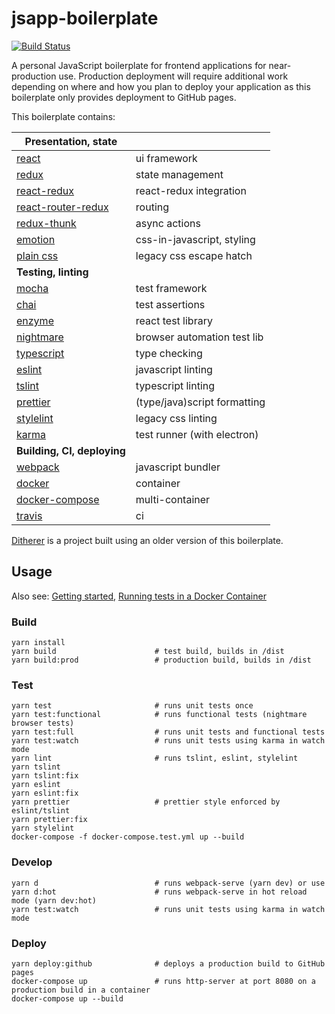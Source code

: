 # jsapp-boilerplate

[![Build Status](https://travis-ci.org/gyng/jsapp-boilerplate.svg?branch=master)](https://travis-ci.org/gyng/jsapp-boilerplate)

A personal JavaScript boilerplate for frontend applications for near-production use. Production deployment will require additional work depending on where and how you plan to deploy your application as this boilerplate only provides deployment to GitHub pages.

This boilerplate contains:

| **Presentation, state**                                                   |                              |
|---------------------------------------------------------------------------|------------------------------|
| [react](https://facebook.github.io/react/docs/hello-world.html)           | ui framework                 |
| [redux](http://redux.js.org/)                                             | state management             |
| [react-redux](http://redux.js.org/docs/basics/UsageWithReact.html)        | react-redux integration      |
| [react-router-redux](https://github.com/reactjs/react-router-redux)       | routing                      |
| [redux-thunk](https://github.com/gaearon/redux-thunk)                     | async actions                |
| [emotion](https://github.com/emotion-js/emotion)                          | css-in-javascript, styling   |
| [plain css](https://developer.mozilla.org/en-US/docs/Web/CSS)             | legacy css escape hatch      |
| **Testing, linting**                                                      |                              |
| [mocha](https://mochajs.org/#getting-started)                             | test framework               |
| [chai](http://chaijs.com/guide/styles/)                                   | test assertions              |
| [enzyme](http://airbnb.io/enzyme/index.html)                              | react test library           |
| [nightmare](https://github.com/segmentio/nightmare)                       | browser automation test lib  |
| [typescript](https://www.typescriptlang.org/docs/home.html)               | type checking                |
| [eslint](http://eslint.org/docs/rules/)                                   | javascript linting           |
| [tslint](https://palantir.github.io/tslint/rules/)                        | typescript linting           |
| [prettier](https://github.com/prettier/prettier/)                         | (type/java)script formatting |
| [stylelint](https://stylelint.io/user-guide/)                             | legacy css linting           |
| [karma](http://karma-runner.github.io/1.0/config/configuration-file.html) | test runner (with electron)  |
| **Building, CI, deploying**                                               |                              |
| [webpack](https://webpack.js.org/concepts/)                               | javascript bundler           |
| [docker](https://docs.docker.com/engine/reference/builder/)               | container                    |
| [docker-compose](https://docs.docker.com/compose/compose-file/)           | multi-container              |
| [travis](https://docs.travis-ci.com/user/customizing-the-build)           | ci                           |

[Ditherer](https://github.com/gyng/ditherer) is a project built using an older version of this boilerplate.

## Usage

Also see: [Getting started](doc/getting_started.md), [Running tests in a Docker Container](doc/docker_tests.md)

### Build

    yarn install
    yarn build                      # test build, builds in /dist
    yarn build:prod                 # production build, builds in /dist

### Test

    yarn test                       # runs unit tests once
    yarn test:functional            # runs functional tests (nightmare browser tests)
    yarn test:full                  # runs unit tests and functional tests
    yarn test:watch                 # runs unit tests using karma in watch mode
    yarn lint                       # runs tslint, eslint, stylelint
    yarn tslint
    yarn tslint:fix
    yarn eslint
    yarn eslint:fix
    yarn prettier                   # prettier style enforced by eslint/tslint
    yarn prettier:fix
    yarn stylelint
    docker-compose -f docker-compose.test.yml up --build

### Develop

    yarn d                          # runs webpack-serve (yarn dev) or use
    yarn d:hot                      # runs webpack-serve in hot reload mode (yarn dev:hot)
    yarn test:watch                 # runs unit tests using karma in watch mode

### Deploy

    yarn deploy:github              # deploys a production build to GitHub pages
    docker-compose up               # runs http-server at port 8080 on a production build in a container
    docker-compose up --build
